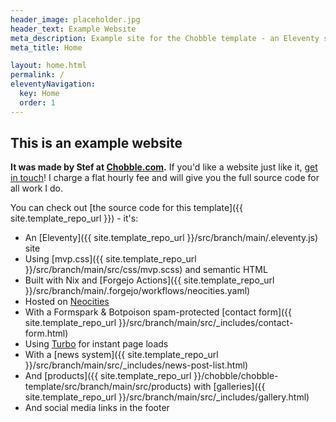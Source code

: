 ```yaml
---
header_image: placeholder.jpg
header_text: Example Website
meta_description: Example site for the Chobble template - an Eleventy site, built on Nix and hosted on Neocities
meta_title: Home

layout: home.html
permalink: /
eleventyNavigation:
  key: Home
  order: 1
---
```


## This is an example website

**It was made by Stef at [Chobble.com](https://chobble.com).** If you'd like a website just like it, [get in touch](/contact/)! I charge a flat hourly fee and will give you the full source code for all work I do.

You can check out [the source code for this template]({{ site.template_repo_url }}) - it's:

- An [Eleventy]({{ site.template_repo_url }}/src/branch/main/.eleventy.js) site
- Using [mvp.css]({{ site.template_repo_url }}/src/branch/main/src/css/mvp.scss) and semantic HTML
- Built with Nix and [Forgejo Actions]({{ site.template_repo_url }}/src/branch/main/.forgejo/workflows/neocities.yaml)
- Hosted on [Neocities](https://neocities.org/site/chobble-example)
- With a Formspark & Botpoison spam-protected [contact form]({{ site.template_repo_url }}/src/branch/main/src/\_includes/contact-form.html)
- Using [Turbo](https://turbo.hotwired.dev/) for instant page loads
- With a [news system]({{ site.template_repo_url }}/src/branch/main/src/\_includes/news-post-list.html)
- And [products]({{ site.template_repo_url }}/chobble/chobble-template/src/branch/main/src/products) with [galleries]({{ site.template_repo_url }}/src/branch/main/src/\_includes/gallery.html)
- And social media links in the footer
